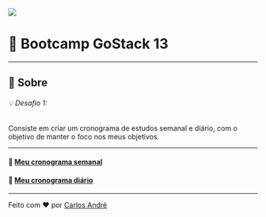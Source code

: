 <img src="https://ik.imagekit.io/geek/pexels-kevin-ku-577585_CGepvXbEIn.jpg">

# :rocket: Bootcamp GoStack 13 

---

## :memo: Sobre

###### :bulb: Desafio 1:

Consiste em criar um cronograma de estudos semanal e diário, com o objetivo de manter o foco nos meus objetivos.

---
#### :date: [Meu cronograma semanal](https://www.notion.so/771c9928e6d641fc9bb91a7a9b7b95cf?v=215778529e7d44a39c4459162e818a35)

#### :date: [Meu cronograma diário](https://www.notion.so/e320a86a56e9491596ca359c222ae12c?v=3a8bc7317c984764af8888b39e41b7dd)

---

Feito com :heart: por [Carlos André](https://www.linkedin.com/in/carlos-andr%C3%A9-984a2261/)